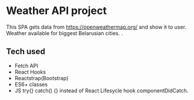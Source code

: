 # Weather API project

This SPA gets data from https://openweathermap.org/ and show it to user.
Weather available for biggest Belarusian cities. .

## Tech used

- Fetch API
- React Hooks
- Reactstrap(Bootstrap)
- ES6+ classes
- JS try{} catch() {} instead of React Lifesycle hook componentDidCatch.
